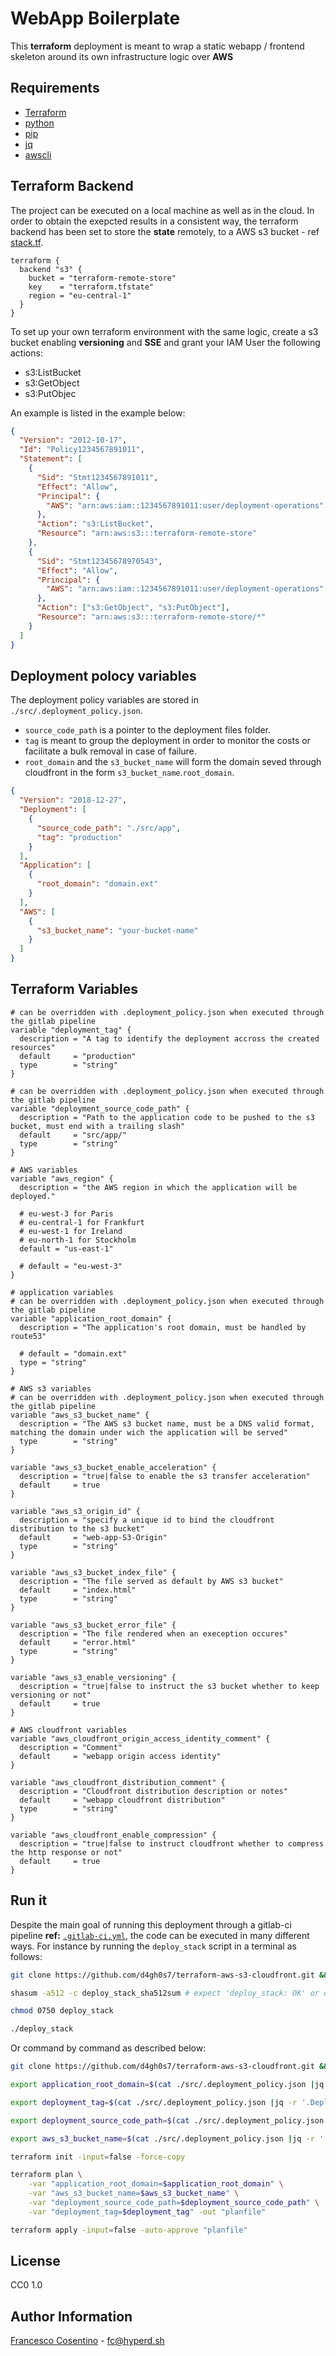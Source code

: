 # WebApp Boilerplate

This **terraform** deployment is meant to wrap a static webapp / frontend skeleton around its own infrastructure logic over **AWS**

## Requirements

- [Terraform](https://terraform.io/)
- [python](https://www.python.org/downloads/)
- [pip](https://pypi.org/project/pip/)
- [jq](https://stedolan.github.io/jq/)
- [awscli](https://aws.amazon.com/cli/)

## Terraform Backend

The project can be executed on a local machine as well as in the cloud. In order to obtain the exepcted results in a consistent way, the terraform backend has been set to store the **state** remotely, to a AWS s3 bucket - ref [stack.tf](stack.tf).

```hlc
terraform {
  backend "s3" {
    bucket = "terraform-remote-store"
    key    = "terraform.tfstate"
    region = "eu-central-1"
  }
}
```

To set up your own terraform environment with the same logic, create a s3 bucket enabling **versioning** and **SSE** and grant your IAM User the following actions:

- s3:ListBucket
- s3:GetObject
- s3:PutObjec

An example is listed in the example below:

```json
{
  "Version": "2012-10-17",
  "Id": "Policy1234567891011",
  "Statement": [
    {
      "Sid": "Stmt1234567891011",
      "Effect": "Allow",
      "Principal": {
        "AWS": "arn:aws:iam::1234567891011:user/deployment-operations"
      },
      "Action": "s3:ListBucket",
      "Resource": "arn:aws:s3:::terraform-remote-store"
    },
    {
      "Sid": "Stmt12345678970543",
      "Effect": "Allow",
      "Principal": {
        "AWS": "arn:aws:iam::1234567891011:user/deployment-operations"
      },
      "Action": ["s3:GetObject", "s3:PutObject"],
      "Resource": "arn:aws:s3:::terraform-remote-store/*"
    }
  ]
}
```

## Deployment polocy variables

The deployment policy variables are stored in `./src/.deployment_policy.json`.

- `source_code_path` is a pointer to the deployment files folder.
- `tag` is meant to group the deployment in order to monitor the costs or facilitate a bulk removal in case of failure.
- `root_domain` and the `s3_bucket_name` will form the domain seved through cloudfront in the form `s3_bucket_name`.`root_domain`.

```json
{
  "Version": "2018-12-27",
  "Deployment": [
    {
      "source_code_path": "./src/app",
      "tag": "production"
    }
  ],
  "Application": [
    {
      "root_domain": "domain.ext"
    }
  ],
  "AWS": [
    {
      "s3_bucket_name": "your-bucket-name"
    }
  ]
}
```

## Terraform Variables

```hlc
# can be overridden with .deployment_policy.json when executed through the gitlab pipeline
variable "deployment_tag" {
  description = "A tag to identify the deployment accross the created resources"
  default     = "production"
  type        = "string"
}

# can be overridden with .deployment_policy.json when executed through the gitlab pipeline
variable "deployment_source_code_path" {
  description = "Path to the application code to be pushed to the s3 bucket, must end with a trailing slash"
  default     = "src/app/"
  type        = "string"
}

# AWS variables
variable "aws_region" {
  description = "the AWS region in which the application will be deployed."

  # eu-west-3 for Paris
  # eu-central-1 for Frankfurt
  # eu-west-1 for Ireland
  # eu-north-1 for Stockholm
  default = "us-east-1"

  # default = "eu-west-3"
}

# application variables
# can be overridden with .deployment_policy.json when executed through the gitlab pipeline
variable "application_root_domain" {
  description = "The application's root domain, must be handled by route53"

  # default = "domain.ext"
  type = "string"
}

# AWS s3 variables
# can be overridden with .deployment_policy.json when executed through the gitlab pipeline
variable "aws_s3_bucket_name" {
  description = "The AWS s3 bucket name, must be a DNS valid format, matching the domain under wich the application will be served"
  type        = "string"
}

variable "aws_s3_bucket_enable_acceleration" {
  description = "true|false to enable the s3 transfer acceleration"
  default     = true
}

variable "aws_s3_origin_id" {
  description = "specify a unique id to bind the cloudfront distribution to the s3 bucket"
  default     = "web-app-S3-Origin"
  type        = "string"
}

variable "aws_s3_bucket_index_file" {
  description = "The file served as default by AWS s3 bucket"
  default     = "index.html"
  type        = "string"
}

variable "aws_s3_bucket_error_file" {
  description = "The file rendered when an exeception occures"
  default     = "error.html"
  type        = "string"
}

variable "aws_s3_enable_versioning" {
  description = "true|false to instruct the s3 bucket whether to keep versioning or not"
  default     = true
}

# AWS cloudfront variables
variable "aws_cloudfront_origin_access_identity_comment" {
  description = "Comment"
  default     = "webapp origin access identity"
}

variable "aws_cloudfront_distribution_comment" {
  description = "Cloudfront distribution description or notes"
  default     = "webapp cloudfront distribution"
  type        = "string"
}

variable "aws_cloudfront_enable_compression" {
  description = "true|false to instruct cloudfront whether to compress the http response or not"
  default     = true
}
```

## Run it

Despite the main goal of running this deployment through a gitlab-ci pipeline **ref:** [`.gitlab-ci.yml`](.gitlab-ci.yml), the code can be executed in many different ways. For instance by running the `deploy_stack` script in a terminal as follows:

```bash
git clone https://github.com/d4gh0s7/terraform-aws-s3-cloudfront.git && cd terraform-aws-s3-cloudfront

shasum -a512 -c deploy_stack_sha512sum # expect 'deploy_stack: OK' or do NOT run the next commands

chmod 0750 deploy_stack

./deploy_stack
```

Or command by command as described below:

```bash
git clone https://github.com/d4gh0s7/terraform-aws-s3-cloudfront.git && cd terraform-aws-s3-cloudfront

export application_root_domain=$(cat ./src/.deployment_policy.json |jq -r '.Application | .[].root_domain')

export deployment_tag=$(cat ./src/.deployment_policy.json |jq -r '.Deployment | .[].tag')

export deployment_source_code_path=$(cat ./src/.deployment_policy.json |jq -r '.Deployment | .[].source_code_path')

export aws_s3_bucket_name=$(cat ./src/.deployment_policy.json |jq -r '.AWS | .[].s3_bucket_name')

terraform init -input=false -force-copy

terraform plan \
    -var "application_root_domain=$application_root_domain" \
    -var "aws_s3_bucket_name=$aws_s3_bucket_name" \
    -var "deployment_source_code_path=$deployment_source_code_path" \
    -var "deployment_tag=$deployment_tag" -out "planfile"

terraform apply -input=false -auto-approve "planfile"
```

## License

CC0 1.0

## Author Information

[Francesco Cosentino](https://www.linkedin.com/in/francesco-cosentino/) - <fc@hyperd.sh>
